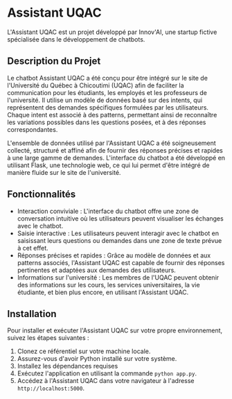 # Assistant UQAC

L'Assistant UQAC est un projet développé par Innov'AI, une startup fictive spécialisée dans le développement de chatbots.

## Description du Projet

Le chatbot Assistant UQAC a été conçu pour être intégré sur le site de l'Université du Québec à Chicoutimi (UQAC) afin de faciliter la communication pour les étudiants, les employés et les professeurs de l'université. Il utilise un modèle de données basé sur des intents, qui représentent des demandes spécifiques formulées par les utilisateurs. Chaque intent est associé à des patterns, permettant ainsi de reconnaître les variations possibles dans les questions posées, et à des réponses correspondantes.

L'ensemble de données utilisé par l'Assistant UQAC a été soigneusement collecté, structuré et affiné afin de fournir des réponses précises et rapides à une large gamme de demandes. L'interface du chatbot a été développé en utilisant Flask, une technologie web, ce qui lui permet d'être intégré de manière fluide sur le site de l'université.

## Fonctionnalités

- Interaction conviviale : L'interface du chatbot offre une zone de conversation intuitive où les utilisateurs peuvent visualiser les échanges avec le chatbot.
- Saisie interactive : Les utilisateurs peuvent interagir avec le chatbot en saisissant leurs questions ou demandes dans une zone de texte prévue à cet effet.
- Réponses précises et rapides : Grâce au modèle de données et aux patterns associés, l'Assistant UQAC est capable de fournir des réponses pertinentes et adaptées aux demandes des utilisateurs.
- Informations sur l'université : Les membres de l'UQAC peuvent obtenir des informations sur les cours, les services universitaires, la vie étudiante, et bien plus encore, en utilisant l'Assistant UQAC.

## Installation

Pour installer et exécuter l'Assistant UQAC sur votre propre environnement, suivez les étapes suivantes :

1. Clonez ce référentiel sur votre machine locale.
2. Assurez-vous d'avoir Python installé sur votre système.
3. Installez les dépendances requises
4. Exécutez l'application en utilisant la commande `python app.py`.
5. Accédez à l'Assistant UQAC dans votre navigateur à l'adresse `http://localhost:5000`.
